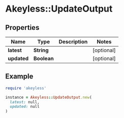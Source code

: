 # Akeyless::UpdateOutput

## Properties

| Name | Type | Description | Notes |
| ---- | ---- | ----------- | ----- |
| **latest** | **String** |  | [optional] |
| **updated** | **Boolean** |  | [optional] |

## Example

```ruby
require 'akeyless'

instance = Akeyless::UpdateOutput.new(
  latest: null,
  updated: null
)
```

